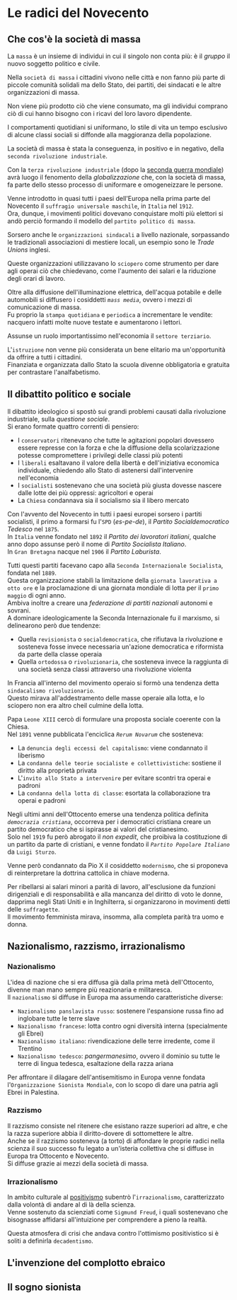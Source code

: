 # Le radici del Novecento

## Che cos'è la società di massa

La `massa` è un insieme di individui in cui il singolo non conta più: è il *gruppo* il nuovo soggetto politico e civile.

Nella `società di massa` i cittadini vivono nelle città e non fanno più parte di piccole comunità solidali ma dello Stato, dei partiti, dei sindacati e le altre organizzazioni di massa.

Non viene più prodotto ciò che viene consumato, ma gli individui comprano ciò di cui hanno bisogno con i ricavi del loro lavoro dipendente.

I comportamenti quotidiani si uniformano, lo stile di vita un tempo esclusivo di alcune classi sociali si diffonde alla maggioranza della popolazione.

La società di massa è stata la conseguenza, in positivo e in negativo, della `seconda rivoluzione industriale`.

Con la `terza rivoluzione industriale` (dopo la [seconda guerra mondiale][seconda-guerra-mondiale]) avrà luogo il fenomento della *globalizzazione* che, con la società di massa, fa parte dello stesso processo di uniformare e omogeneizzare le persone.

Venne introdotto in quasi tutti i paesi dell'Europa nella prima parte del Novecento il `suffragio universale maschile`, in `Italia` nel `1912`.\
Ora, dunque, i movimenti politici dovevano conquistare molti più elettori si andò perciò formando il modello del `partito politico di massa`.

Sorsero anche le `organizzazioni sindacali` a livello nazionale, sorpassando le tradizionali associazioni di mestiere locali, un esempio sono le *Trade Unions* inglesi.

Queste organizzazioni utilizzavano lo `sciopero` come strumento per dare agli operai ciò che chiedevano, come l'aumento dei salari e la riduzione degli orari di lavoro.

Oltre alla diffusione dell'illuminazione elettrica, dell'acqua potabile e delle automobili si diffusero i cosiddetti *`mass media`*, ovvero i mezzi di comunicazione di massa.\
Fu proprio la `stampa quotidiana` e `periodica` a incrementare le vendite: nacquero infatti molte nuove testate e aumentarono i lettori.

Assunse un ruolo importantissimo nell'economia il `settore terziario`.

L'`istruzione` non venne più considerata un bene elitario ma un'opportunità da offrire a tutti i cittadini.\
Finanziata e organizzata dallo Stato la scuola divenne obbligatoria e gratuita per contrastare l'analfabetismo.

## Il dibattito politico e sociale

Il dibattito ideologico si spostò sui grandi problemi causati dalla rivoluzione industriale, sulla *questione sociale*.\
Si erano formate quattro correnti di pensiero:
- I `conservatori` ritenevano che tutte le agitazioni popolari dovessero essere represse con la forza e che la diffusione della scolarizzazione potesse compromettere i privilegi delle classi più potenti
- I `liberali` esaltavano il valore della libertà e dell'iniziativa economica individuale, chiedendo allo Stato di astenersi dall'intervenire nell'economia
- I `socialisti` sostenevano che una società più giusta dovesse nascere dalle lotte dei più oppressi: agricoltori e operai
- La `Chiesa` condannava sia il socialismo sia il libero mercato

Con l'avvento del Novecento in tutti i paesi europei sorsero i partiti socialisti, il primo a formarsi fu l'`SPD` (*es-pe-de*), il *Partito Socialdemocratico Tedesco* nel `1875`.\
In `Italia` venne fondato nel `1892` il *Partito dei lavoratori italiani*, qualche anno dopo assunse però il nome di *Partito Socialista Italiano*.\
In `Gran Bretagna` nacque nel `1906` il *Partito Laburista*.

Tutti questi partiti facevano capo alla `Seconda Internazionale Socialista`, fondata nel `1889`.\
Questa organizzazione stabilì la limitazione della `giornata lavorativa a otto ore` e la proclamazione di una giornata mondiale di lotta per il `primo maggio` di ogni anno.\
Ambiva inoltre a creare una *federazione di partiti nazionali* autonomi e sovrani.\
A dominare ideologicamente la Seconda Internazionale fu il marxismo, si delinearono però due tendenze:
- Quella `revisionista` o `socialdemocratica`, che rifiutava la rivoluzione e sosteneva fosse invece necessaria un'azione democratica e riformista da parte della classe operaia
- Quella `ortodossa` o `rivoluzionaria`, che sosteneva invece la raggiunta di una società senza classi attraverso una rivoluzione violenta

In Francia all'interno del movimento operaio si formò una tendenza detta `sindacalismo rivoluzionario`.\
Questo mirava all'addestramento delle masse operaie alla lotta, e lo sciopero non era altro cheil culmine della lotta.

Papa `Leone XIII` cercò di formulare una proposta sociale coerente con la Chiesa.\
Nel `1891` venne pubblicata l'enciclica *`Rerum Novarum`* che sosteneva:
- La `denuncia degli eccessi del capitalismo`: viene condannato il liberismo
- La `condanna delle teorie socialiste e collettivistiche`: sostiene il diritto alla proprietà privata
- L'`invito allo Stato a intervenire` per evitare scontri tra operai e padroni
- La `condanna della lotta di classe`: esortata la collaborazione tra operai e padroni

Negli ultimi anni dell'Ottocento emerse una tendenza politica definita *`democrazia cristiana`*, occorreva per i democratici cristiana creare un partito democratico che si ispirasse ai valori del cristianesimo.\
Solo nel `1919` fu però abrogato il *non expedit*, che proibiva la costituzione di un partito da parte di cristiani, e venne fondato il *`Partito Popolare Italiano`* da `Luigi Sturzo`.

Venne però condannato da Pio X il cosiddetto `modernismo`, che si proponeva di reinterpretare la dottrina cattolica in chiave moderna.

Per ribellarsi ai salari minori a parità di lavoro, all'esclusione da funzioni dirigenziali e di responsabilità e alla mancanza del diritto di voto le donne, dapprima negli Stati Uniti e in Inghilterra, si organizzarono in movimenti detti delle `suffragette`.\
Il movimento femminista mirava, insomma, alla completa parità tra uomo e donna.

## Nazionalismo, razzismo, irrazionalismo

### Nazionalismo

L'idea di nazione che si era diffusa già dalla prima metà dell'Ottocento, divenne man mano sempre più reazionaria e militaresca.\
Il `nazionalismo` si diffuse in Europa ma assumendo caratteristiche diverse:
- `Nazionalismo panslavista russo`: sostenere l'espansione russa fino ad inglobare tutte le terre slave
- `Nazionalismo francese`: lotta contro ogni diversità interna (specialmente gli Ebrei)
- `Nazionalismo italiano`: rivendicazione delle terre irredente, come il Trentino
- `Nazionalismo tedesco`: *pangermanesimo*, ovvero il dominio su tutte le terre di lingua tedesca, esaltazione della razza ariana

Per affrontare il dilagare dell'antisemitismo in Europa venne fondata l'`Organizzazione Sionista Mondiale`, con lo scopo di dare una patria agli Ebrei in Palestina.

### Razzismo

Il razzismo consiste nel ritenere che esistano razze superiori ad altre, e che la razza superiore abbia il diritto-dovere di sottomettere le altre.\
Anche se il razzismo sosteneva (a torto) di affondare le proprie radici nella scienza il suo successo fu legato a un'isteria collettiva che si diffuse in Europa tra Ottocento e Novecento.\
Si diffuse grazie ai mezzi della società di massa.

### Irrazionalismo

In ambito culturale al [positivismo][positivismo] subentrò l'`irrazionalismo`, caratterizzato dalla volontà di andare al di là della scienza.\
Venne sostenuto da scienziati come `Sigmund Freud`, i quali sostenevano che bisognasse affidarsi all'intuizione per comprendere a pieno la realtà.

Questa atmosfera di crisi che andava contro l'ottimismo positivistico si è soliti a definirla `decadentismo`.

## L'invenzione del complotto ebraico

## Il sogno sionista

[seconda-guerra-mondiale]: La-seconda-guerra-mondiale.md

[positivismo]: https://github.com/alex-sandri/riassunti-italiano/blob/main/Positivismo.md
